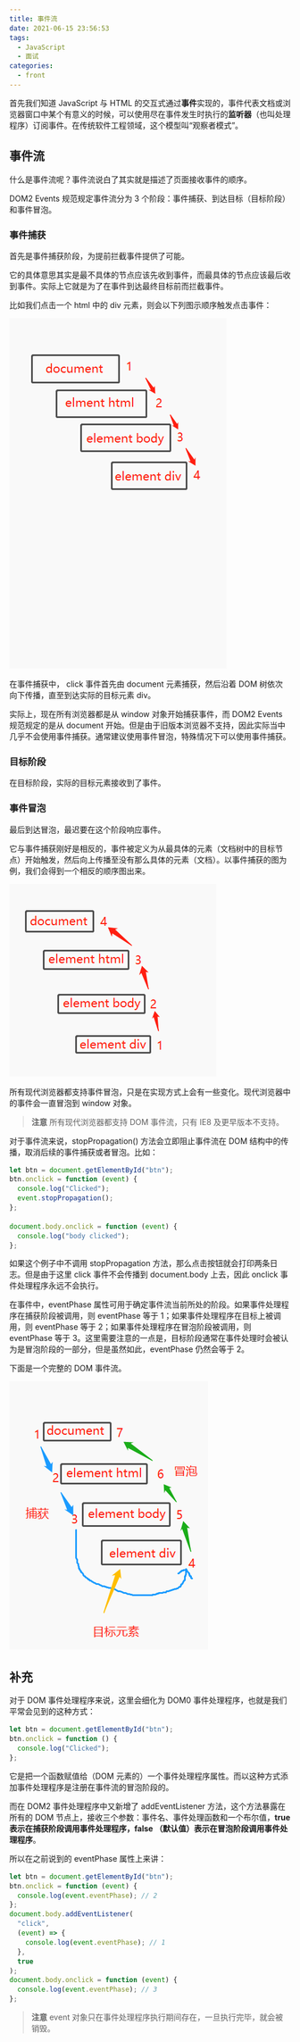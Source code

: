 ```yaml
---
title: 事件流
date: 2021-06-15 23:56:53
tags:
  - JavaScript
  - 面试
categories:
  - front
---
```


首先我们知道 JavaScript 与 HTML 的交互式通过**事件**实现的，事件代表文档或浏览器窗口中某个有意义的时候，可以使用尽在事件发生时执行的**监听器**（也叫处理程序）订阅事件。在传统软件工程领域，这个模型叫“观察者模式”。

## 事件流

什么是事件流呢？事件流说白了其实就是描述了页面接收事件的顺序。

DOM2 Events 规范规定事件流分为 3 个阶段：事件捕获、到达目标（目标阶段）和事件冒泡。

### 事件捕获

首先是事件捕获阶段，为提前拦截事件提供了可能。

它的具体意思其实是最不具体的节点应该先收到事件，而最具体的节点应该最后收到事件。实际上它就是为了在事件到达最终目标前而拦截事件。

比如我们点击一个 html 中的 div 元素，则会以下列图示顺序触发点击事件：

![](../../imgs/event_pink.webp)

在事件捕获中， click 事件首先由 document 元素捕获，然后沿着 DOM 树依次向下传播，直至到达实际的目标元素 div。

实际上，现在所有浏览器都是从 window 对象开始捕获事件，而 DOM2 Events 规范规定的是从 document 开始。但是由于旧版本浏览器不支持，因此实际当中几乎不会使用事件捕获。通常建议使用事件冒泡，特殊情况下可以使用事件捕获。

### 目标阶段

在目标阶段，实际的目标元素接收到了事件。

### 事件冒泡

最后到达冒泡，最迟要在这个阶段响应事件。

它与事件捕获刚好是相反的，事件被定义为从最具体的元素（文档树中的目标节点）开始触发，然后向上传播至没有那么具体的元素（文档）。以事件捕获的图为例，我们会得到一个相反的顺序图出来。

![](../../imgs/event_bubb.png)

所有现代浏览器都支持事件冒泡，只是在实现方式上会有一些变化。现代浏览器中的事件会一直冒泡到 window 对象。

> **注意** 所有现代浏览器都支持 DOM 事件流，只有 IE8 及更早版本不支持。

对于事件流来说，stopPropagation() 方法会立即阻止事件流在 DOM 结构中的传播，取消后续的事件捕获或者冒泡。比如：

```js
let btn = document.getElementById("btn");
btn.onclick = function (event) {
  console.log("Clicked");
  event.stopPropagation();
};

document.body.onclick = function (event) {
  console.log("body clicked");
};
```

如果这个例子中不调用 stopPropagation 方法，那么点击按钮就会打印两条日志。但是由于这里 click 事件不会传播到 document.body 上去，因此 onclick 事件处理程序永远不会执行。

在事件中，eventPhase 属性可用于确定事件流当前所处的阶段。如果事件处理程序在捕获阶段被调用，则 eventPhase 等于 1；如果事件处理程序在目标上被调用，则 eventPhase 等于 2；如果事件处理程序在冒泡阶段被调用，则 eventPhase 等于 3。这里需要注意的一点是，目标阶段通常在事件处理时会被认为是冒泡阶段的一部分，但是虽然如此，eventPhase 仍然会等于 2。

下面是一个完整的 DOM 事件流。

![](../../imgs/event_pine.webp)

## 补充

对于 DOM 事件处理程序来说，这里会细化为 DOM0 事件处理程序，也就是我们平常会见到的这种方式：

```js
let btn = document.getElementById("btn");
btn.onclick = function () {
  console.log("Clicked");
};
```

它是把一个函数赋值给（DOM 元素的）一个事件处理程序属性。而以这种方式添加事件处理程序是注册在事件流的冒泡阶段的。

而在 DOM2 事件处理程序中又新增了 addEventListener 方法，这个方法暴露在所有的 DOM 节点上，接收三个参数：事件名、事件处理函数和一个布尔值，**true 表示在捕获阶段调用事件处理程序，false （默认值）表示在冒泡阶段调用事件处理程序**。

所以在之前说到的 eventPhase 属性上来讲：

```js
let btn = document.getElementById("btn");
btn.onclick = function (event) {
  console.log(event.eventPhase); // 2
};
document.body.addEventListener(
  "click",
  (event) => {
    console.log(event.eventPhase); // 1
  },
  true
);
document.body.onclick = function (event) {
  console.log(event.eventPhase); // 3
};
```

> **注意** event 对象只在事件处理程序执行期间存在，一旦执行完毕，就会被销毁。
